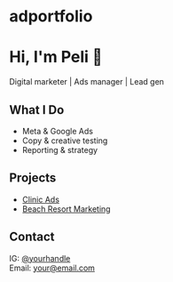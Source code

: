 # adportfolio
# Hi, I'm Peli 👋  
Digital marketer | Ads manager | Lead gen

## What I Do  
- Meta & Google Ads  
- Copy & creative testing  
- Reporting & strategy

## Projects  
- [Clinic Ads](https://github.com/yourusername/clinic-ads)  
- [Beach Resort Marketing](https://github.com/yourusername/resort-campaign)

## Contact  
IG: [@yourhandle](https://instagram.com/yourhandle)  
Email: your@email.com
